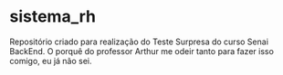 # sistema_rh
Repositório criado para realização do Teste Surpresa do curso Senai BackEnd.
O porquê do professor Arthur me odeir tanto para fazer isso comigo, eu já não sei.
